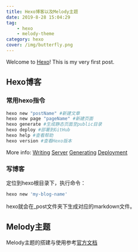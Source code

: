 ```yaml
---
title: Hexo博客以及Melody主题
date: 2019-8-28 15:04:29
tag: 
	- hexo 
	- melody-theme
category: hexo
cover: /img/butterfly.png
---
```

Welcome to [Hexo](https://hexo.io/)! This is my very first post.

## Hexo博客

### 常用hexo指令

``` bash
hexo new "postName" #新建文章
hexo new page "pageName" #新建页面
hexo generate #生成静态页面至public目录
hexo deploy #部署到GitHub
hexo help #查看帮助
hexo version #查看Hexo版本
```

More info: [Writing](https://hexo.io/docs/writing.html) [Server](https://hexo.io/docs/server.html) [Generating](https://hexo.io/docs/generating.html) [Deployment](https://hexo.io/docs/deployment.html)

<!--more-->

### 写博客

定位到hexo根目录下，执行命令：

``` bash
hexo new 'my-blog-name'
```

hexo就会在_post文件夹下生成对应的markdown文件。

## Melody主题

Melody主题的搭建与使用参考[官方文档](https://molunerfinn.com/hexo-theme-melody-doc/)